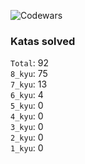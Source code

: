 ![Codewars](https://www.codewars.com/users/PheRum/badges/large)

### Katas solved

`Total`: 92 \
`8_kyu`: 75 \
`7_kyu`: 13 \
`6_kyu`: 4 \
`5_kyu`: 0 \
`4_kyu`: 0 \
`3_kyu`: 0 \
`2_kyu`: 0 \
`1_kyu`: 0
